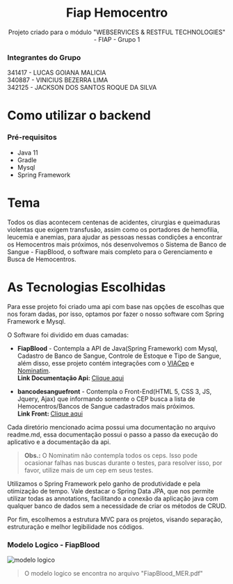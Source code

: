
<h1 align="center"> Fiap Hemocentro </h1>
<p align="center"> Projeto criado para o módulo "WEBSERVICES & RESTFUL TECHNOLOGIES" - FIAP - Grupo 1 <br></p>

###  Integrantes do Grupo<Br>
341417 - LUCAS GOIANA MALICIA<br>
340887 - VINICIUS BEZERRA LIMA<br>
342125 - JACKSON DOS SANTOS ROQUE DA SILVA<Br>

# Como utilizar o backend

### Pré-requisitos

- Java 11
- Gradle
- Mysql
- Spring Framework

# Tema
Todos os dias acontecem centenas de acidentes, cirurgias e queimaduras violentas que exigem transfusão, assim como os portadores de hemofilia, leucemia e anemias, para ajudar as pessoas nessas condições a encontrar os Hemocentros mais próximos, nós desenvolvemos o Sistema de Banco de Sangue - FiapBlood, o software mais completo para o Gerenciamento e Busca de Hemocentros.

# As Tecnologias Escolhidas

Para esse projeto foi criado uma api com base nas opções de escolhas que nos foram dadas, por isso, optamos por fazer o nosso software com Spring Framework e Mysql. 

O Software foi dividido em duas camadas:

- **FiapBlood** - Contempla a API de Java(Spring Framework) com Mysql, Cadastro de Banco de Sangue, Controle de Estoque e Tipo de Sangue, além disso, esse projeto contém integrações com o <a href="https://viacep.com.br/" target="_blank">VIACep</a> e <a href="https://nominatim.openstreetmap.org/ui/search.html" target="_blank">Nominatim</a>.<br>
  <b>Link Documentação Api: </b> <a href="https://fiap-blood.herokuapp.com/swagger-ui.html#/" target="_blank">Clique aqui </a>

- **bancodesanguefront** - Contempla o Front-End(HTML 5, CSS 3, JS, Jquery, Ajax) que informando somente o CEP busca a lista de Hemocentros/Bancos de Sangue cadastrados mais próximos.<br>
<b>Link Front: </b> <a href="https://lucasgoiana.com/bancodesanguefront/" target="_blank">Clique aqui </a>

Cada diretório mencionado acima possui uma documentação no arquivo readme.md, essa documentação possui o passo a passo da execução do aplicativo e a documentação da api.

> <b>Obs.:</b> O Nominatim não contempla todos os ceps. Isso pode ocasionar falhas nas buscas durante o testes, para resolver isso, por favor, utilize mais de um cep em seus testes.

Utilizamos o Spring Framework pelo ganho de produtividade e pela otimização de tempo.
Vale destacar o Spring Data JPA, que nos permite utilizar todas as annotations, facilitando a conexão da aplicação java com qualquer banco de dados sem a necessidade de criar os
métodos de CRUD.

Por fim, escolhemos a estrutura MVC para os projetos, visando separação, estruturação e melhor legibilidade nos códigos.

### Modelo Logico - FiapBlood

![modelo logico](https://lucasgoiana.com/rest/bd.png)

> O modelo logico se encontra no arquivo "FiapBlood_MER.pdf"
